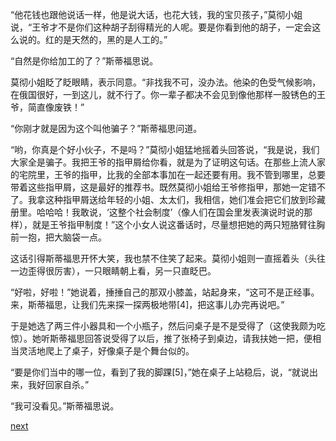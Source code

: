
“他花钱也跟他说话一样，他是说大话，也花大钱，我的宝贝孩子，”莫彻小姐说，“王爷才不是你们这种胡子刮得精光的人呢。要是你看到他的胡子，一定会这么说的。红的是天然的，黑的是人工的。”

“自然是你给加工的了？”斯蒂福思说。

莫彻小姐眨了眨眼睛，表示同意。“非找我不可，没办法。他染的色受气候影响，在俄国很好，一到这儿，就不行了。你一辈子都决不会见到像他那样一股锈色的王爷，简直像废铁！”

“你刚才就是因为这个叫他骗子？”斯蒂福思问道。

“哟，你真是个好小伙子，不是吗？”莫彻小姐猛地摇着头回答说，“我是说，我们大家全是骗子。我把王爷的指甲屑给你看，就是为了证明这句话。在那些上流人家的宅院里，王爷的指甲，比我的全部本事加在一起还要有用。我不管到哪里，总要带着这些指甲屑，这是最好的推荐书。既然莫彻小姐给王爷修指甲，那她一定错不了。我拿这种指甲屑送给年轻的小姐、太太们，我相信，她们准会把它们放到珍藏册里。哈哈哈！我敢说，‘这整个社会制度’（像人们在国会里发表演说时说的那样），就是王爷指甲制度！”这个小女人说这番话时，尽量想把她的两只短胳臂往胸前一抱，把大脑袋一点。

这话引得斯蒂福思开怀大笑，我也禁不住笑了起来。莫彻小姐则一直摇着头（头往一边歪得很厉害），一只眼睛朝上看，另一只直眨巴。

“好啦，好啦！”她说着，捶捶自己的那双小膝盖，站起身来，“这可不是正经事。来，斯蒂福思，让我们先来探一探两极地带[4]，把这事儿办完再说吧。”

于是她选了两三件小器具和一个小瓶子，然后问桌子是不是受得了（这使我颇为吃惊）。她听斯蒂福思回答说受得了以后，推了张椅子到桌边，请我扶她一把，便相当灵活地爬上了桌子，好像桌子是个舞台似的。

“要是你们当中的哪一位，看到了我的脚踝[5]，”她在桌子上站稳后，说，“就说出来，我好回家自杀。”

“我可没看见。”斯蒂福思说。

[next](page297.md)